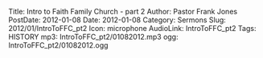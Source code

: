 Title: Intro to Faith Family Church - part 2
Author: Pastor Frank Jones
PostDate: 2012-01-08
Date: 2012-01-08
Category: Sermons
Slug: 2012/01/IntroToFFC_pt2
Icon: microphone
AudioLink: IntroToFFC_pt2
Tags: HISTORY
mp3: IntroToFFC_pt2/01082012.mp3
ogg: IntroToFFC_pt2/01082012.ogg
